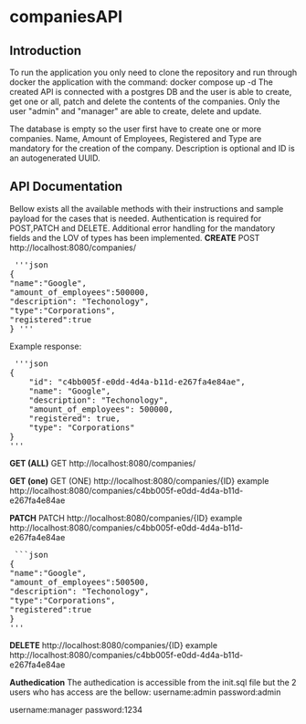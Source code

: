 # companiesAPI

## Introduction
To run the application you only need to clone the repository and run through docker the application with the command: docker compose up -d
The created API is connected with a postgres DB and the user is able to create, get one or all, patch and delete the contents of the companies. Only the user "admin" and "manager" are able to create, delete and update.

The database is empty so the user first have to create one or more companies. Name, Amount of Employees, Registered and Type are mandatory for the creation of the company. Description is optional and ID is an autogenerated UUID.
## API Documentation
Bellow exists all the available methods with their instructions and sample payload for the cases that is needed.  Authentication is required for POST,PATCH and DELETE. Additional error handling for the mandatory fields and the LOV of types has been implemented.
**CREATE**
POST  http://localhost:8080/companies/

<pre> '''json 
{
"name":"Google",
"amount_of_employees":500000,
"description": "Techonology",
"type":"Corporations",
"registered":true
} '''</pre>
Example response:
<pre> '''json 
{
    "id": "c4bb005f-e0dd-4d4a-b11d-e267fa4e84ae",
    "name": "Google",
    "description": "Techonology",
    "amount_of_employees": 500000,
    "registered": true,
    "type": "Corporations"
}
'''</pre>


**GET (ALL)**
GET http://localhost:8080/companies/

**GET (one)**
GET (ONE) http://localhost:8080/companies/{ID}
example http://localhost:8080/companies/c4bb005f-e0dd-4d4a-b11d-e267fa4e84ae

**PATCH**
PATCH http://localhost:8080/companies/{ID}
example http://localhost:8080/companies/c4bb005f-e0dd-4d4a-b11d-e267fa4e84ae
<pre> ```json 
{
"name":"Google",
"amount_of_employees":500500,
"description": "Techonology",
"type":"Corporations",
"registered":true
}
'''</pre>
    
**DELETE** http://localhost:8080/companies/{ID}
example http://localhost:8080/companies/c4bb005f-e0dd-4d4a-b11d-e267fa4e84ae

**Authedication**
The authedication is accessible from the init.sql file but the 2 users who has access are the bellow:
username:admin
password:admin

username:manager
password:1234



